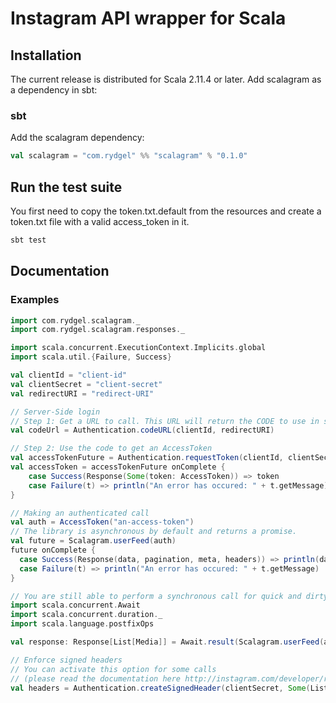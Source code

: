 # Instagram API wrapper for Scala

## Installation

The current release is distributed for Scala 2.11.4 or later. Add scalagram as a dependency in sbt:

### sbt

Add the scalagram dependency:

```scala
val scalagram = "com.rydgel" %% "scalagram" % "0.1.0"
```

## Run the test suite

You first need to copy the token.txt.default from the resources and create a token.txt file with a valid
access_token in it.

```bash
sbt test
```

## Documentation

### Examples

```scala
import com.rydgel.scalagram._
import com.rydgel.scalagram.responses._

import scala.concurrent.ExecutionContext.Implicits.global
import scala.util.{Failure, Success}

val clientId = "client-id"
val clientSecret = "client-secret"
val redirectURI = "redirect-URI"

// Server-Side login
// Step 1: Get a URL to call. This URL will return the CODE to use in step 2
val codeUrl = Authentication.codeURL(clientId, redirectURI)

// Step 2: Use the code to get an AccessToken
val accessTokenFuture = Authentication.requestToken(clientId, clientSecret, redirectURI, code = "the-code-from-step-1")
val accessToken = accessTokenFuture onComplete {
    case Success(Response(Some(token: AccessToken)) => token
    case Failure(t) => println("An error has occured: " + t.getMessage)
}

// Making an authenticated call
val auth = AccessToken("an-access-token")
// The library is asynchronous by default and returns a promise.
val future = Scalagram.userFeed(auth)
future onComplete {
  case Success(Response(data, pagination, meta, headers)) => println(data) // do stuff
  case Failure(t) => println("An error has occured: " + t.getMessage)
}

// You are still able to perform a synchronous call for quick and dirty stuff
import scala.concurrent.Await
import scala.concurrent.duration._
import scala.language.postfixOps

val response: Response[List[Media]] = Await.result(Scalagram.userFeed(auth), 10 seconds)

// Enforce signed headers
// You can activate this option for some calls
// (please read the documentation here http://instagram.com/developer/restrict-api-requests/)
val headers = Authentication.createSignedHeader(clientSecret, Some(List("127.0.0.1")))

```